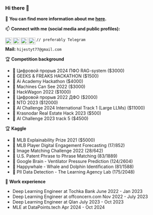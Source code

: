 ### Hi there 👋

:dart: **You can find more information about me [here](https://t.me/radmirkazhere).**

📫 **Connect with me (social media and public profiles):** 

[<img align="left" alt="codeSTACKr.com" width="22px" src="https://cdn.jsdelivr.net/npm/simple-icons@v3/icons/telegram.svg" />][telegram]
[<img align="left" alt="codeSTACKr.com" width="22px" src="https://cdn.jsdelivr.net/npm/simple-icons@v3/icons/kaggle.svg" />][kaggle]
[<img align="left" alt="codeSTACKr | YouTube" width="22px" src="https://cdn.jsdelivr.net/npm/simple-icons@v3/icons/discord.svg" />][discord]
[<img align="left" alt="codeSTACKr.com" width="22px" src="https://cdn.jsdelivr.net/npm/simple-icons@v3/icons/linkedin.svg" />][linkedin]

`// preferably Telegram`
  
**Mail:** `hijestyt77@gmail.com`

[kaggle]: https://www.kaggle.com/hijest
[telegram]: https://t.me/radmirkaz
[discord]: https://discord.com/users/581340193689174039
[linkedin]: https://www.linkedin.com/in/radmir-zosimov-30256122b/

🏆 **Competition background**
* 🥇 Цифровой прорыв 2024 ПФО RAG-system ($3000)
* 🥇 GEEKS & FREAKS HACKATHON ($1500)
* 🥇 Ai Academy Hackathon ($4000)
* 🥈 Machines Can See 2022 ($3000)
* 🥈 HackWagon 2022 ($1000)
* 🥈 Цифровой прорыв 2022 ДФО ($2000)
* 🥈 NTO 2023 ($12000)
* 🥈 AI Challenge 2024 International Track 1 (Large LLMs) ($11000)
* 🥉 Krasnodar Real Estate Hack 2023 ($500)
* 🥉 AI Challenge 2023 track 5 ($4500)

🏆 **Kaggle**
* 🥇 MLB Explainability Prize 2021 ($5000)
* 🥈 MLB Player Digital Engagement Forecasting (17/852)
* 🥈 Image Matching Challenge 2022 (28/642)
* 🥈 U.S. Patent Phrase to Phrase Matching (83/1889)
* 🥈 Google Brain - Ventilator Pressure Prediction (124/2604)
* 🥉 Happywhale - Whale and Dolphin Identification (81/1588)
* 🥉 PII Data Detection - The Learning Agency Lab (175/2048)

🎱 **Work experience**
* Deep Learning Engineer at Tochka Bank June 2022 - Jan 2023
* Deep Learning Engineer at offconcern.com Nov 2022 - July 2023
* Deep Learning Engineer at Qlan July 2023 - Oct 2023
* MLE at DataPoints.tech Apr 2024 - Oct 2024

